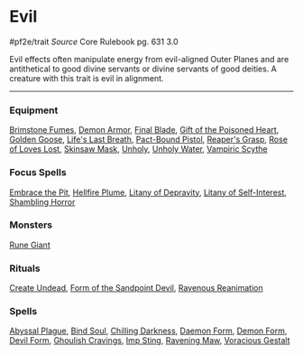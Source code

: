 # Evil
#pf2e/trait 
*Source* Core Rulebook pg. 631 3.0

Evil effects often manipulate energy from evil-aligned Outer Planes and are antithetical to good divine servants or divine servants of good deities. A creature with this trait is evil in alignment.

---

### Equipment
[Brimstone Fumes](Brimstone%20Fumes), [Demon Armor](Demon%20Armor), [Final Blade](../Items/Artifacts/Final%20Blade.md), [Gift of the Poisoned Heart](Gift%20of%20the%20Poisoned%20Heart), [Golden Goose](Golden%20Goose), [Life's Last Breath](Life's%20Last%20Breath), [Pact-Bound Pistol](Pact-Bound%20Pistol), [Reaper's Grasp](Reaper's%20Grasp), [Rose of Loves Lost](Rose%20of%20Loves%20Lost), [Skinsaw Mask](Skinsaw%20Mask), [Unholy](../Items/Runes/Weapon%20Property%20Runes/Unholy.md), [Unholy Water](Unholy%20Water), [Vampiric Scythe](Vampiric%20Scythe)

### Focus Spells
[Embrace the Pit](Embrace%20the%20Pit.md), [Hellfire Plume](Hellfire%20Plume.md), [Litany of Depravity](Litany%20of%20Depravity.md), [Litany of Self-Interest](Litany%20of%20Self-Interest.md), [Shambling Horror](Shambling%20Horror.md)

### Monsters
[Rune Giant](Rune%20Giant)

### Rituals
[Create Undead](Create%20Undead.md), [Form of the Sandpoint Devil](Form%20of%20the%20Sandpoint%20Devil.md), [Ravenous Reanimation](Ravenous%20Reanimation.md)

### Spells
[Abyssal Plague](Abyssal%20Plague.md), [Bind Soul](Bind%20Soul.md), [Chilling Darkness](Chilling%20Darkness.md), [Daemon Form](Daemon%20Form.md), [Demon Form](Demon%20Form.md), [Devil Form](Devil%20Form.md), [Ghoulish Cravings](Ghoulish%20Cravings.md), [Imp Sting](Imp%20Sting.md), [Ravening Maw](Ravening%20Maw.md), [Voracious Gestalt](Voracious%20Gestalt.md)